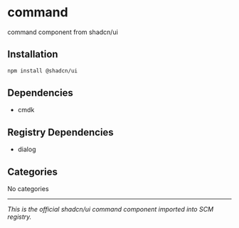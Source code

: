 # command

command component from shadcn/ui

## Installation

```bash
npm install @shadcn/ui
```

## Dependencies

- cmdk

## Registry Dependencies

- dialog

## Categories

No categories

---

*This is the official shadcn/ui command component imported into SCM registry.*
